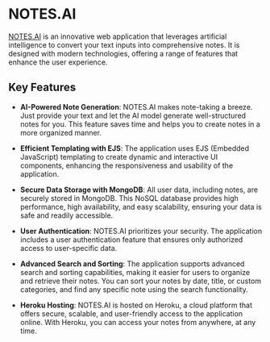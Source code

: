 

# NOTES.AI 
[NOTES.AI](https://notes-ai-726eeb3eb870.herokuapp.com/Get-started) is an innovative web application that leverages artificial intelligence to convert your text inputs into comprehensive notes. It is designed with modern technologies, offering a range of features that enhance the user experience.

## Key Features

* **AI-Powered Note Generation**: NOTES.AI makes note-taking a breeze. Just provide your text and let the AI model generate well-structured notes for you. This feature saves time and helps you to create notes in a more organized manner.

* **Efficient Templating with EJS**: The application uses EJS (Embedded JavaScript) templating to create dynamic and interactive UI components, enhancing the responsiveness and usability of the application.

* **Secure Data Storage with MongoDB**: All user data, including notes, are securely stored in MongoDB. This NoSQL database provides high performance, high availability, and easy scalability, ensuring your data is safe and readily accessible.

* **User Authentication**: NOTES.AI prioritizes your security. The application includes a user authentication feature that ensures only authorized access to user-specific data.

* **Advanced Search and Sorting**: The application supports advanced search and sorting capabilities, making it easier for users to organize and retrieve their notes. You can sort your notes by date, title, or custom categories, and find any specific note using the search functionality.

* **Heroku Hosting**: NOTES.AI is hosted on Heroku, a cloud platform that offers secure, scalable, and user-friendly access to the application online. With Heroku, you can access your notes from anywhere, at any time.

